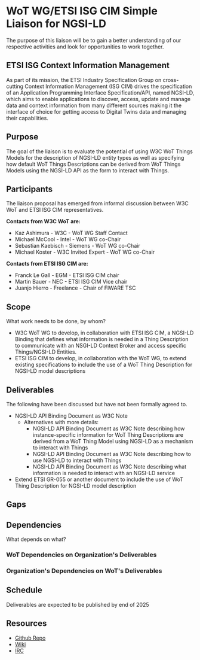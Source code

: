 # WoT WG/ETSI ISG CIM Simple Liaison for NGSI-LD
The purpose of this liaison 
will be to gain a better understanding of our respective activities
and look for opportunities to work together. 


## ETSI ISG Context Information Management
As part of its mission, the ETSI Industry Specification Group on cross-cutting Context Information Management (ISG CIM) drives the specification of an Application Programming Interface Specification/API, named NGSI-LD, which aims to enable applications to discover, access, update and manage data and context information from many different sources making it the interface of choice for getting access to Digital Twins data and managing their capabilities. 

## Purpose 
The goal of the liaison is to evaluate the potential of using W3C WoT Things Models for the description of  NGSI-LD entity types as well as specifying how default WoT Things Descriptions can be derived from WoT Things Models using the NGSI-LD API as the form to interact with Things.

## Participants
The liaison proposal has emerged from informal discussion between W3C WoT and ETSI ISG CIM representatives.

**Contacts from W3C WoT are:**
* Kaz Ashimura - W3C - WoT WG Staff Contact
* Michael McCool - Intel - WoT WG co-Chair
* Sebastian Kaebisch - Siemens - WoT WG co-Chair
* Michael Koster - W3C Invited Expert - WoT WG co-Chair

**Contacts from ETSI ISG CIM are:**
* Franck Le Gall - EGM - ETSI ISG CIM chair
* Martin Bauer - NEC - ETSI ISG CIM Vice chair
* Juanjo Hierro - Freelance - Chair of FIWARE TSC


## Scope 
What work needs to be done, by whom?
* W3C WoT WG to develop, in collaboration with ETSI ISG CIM,
  a NGSI-LD Binding that defines what information is needed in a
  Thing Description to communicate with an NSGI-LD Context Broker and access specific Things/NGSI-LD Entities.
* ETSI ISG CIM to develop, in collaboration with the WoT WG,
  to extend existing specifications to include the use of a WoT Thing Description for NGSI-LD model descriptions

## Deliverables 
The following have been discussed but have not been formally agreed to.
* NGSI-LD API Binding Document as W3C Note
   - Alternatives with more details:
       * NGSI-LD API Binding Document as W3C Note describing how instance-specific information for WoT Thing Descriptions are 
         derived from a WoT Thing Model using NGSI-LD as a mechanism to interact with Things
       * NGSI-LD API Binding Document as W3C Note describing how to use NGSI-LD to interact with Things
       * NGSI-LD API Binding Document as W3C Note describing what information is needed to interact with an NGSI-LD service
* Extend ETSI GR-055 or another document to include the use of WoT Thing Description for NGSI-LD model description

## Gaps

## Dependencies
What depends on what?
### WoT Dependencies on Organization's Deliverables

### Organization's Dependencies on WoT's Deliverables

## Schedule
Deliverables are expected to be published by end of 2025

## Resources
- [Github Repo](https://github.com/w3c/wot-ngsi-ld)
- [Wiki](https://www.w3.org/WoT/IG/wiki/WoT-NGSI-LD)
- [IRC](https://irc.w3.org/?channels=wot-ngsi-ld) 
